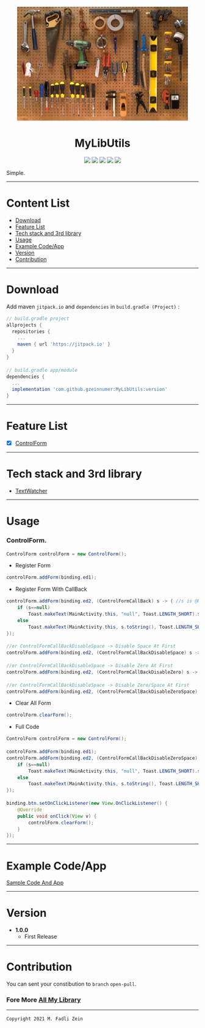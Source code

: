 <p align="center">
  <img src="https://github.com/gzeinnumer/MyLibUtils/blob/master/preview/bg.jpg"/>
</p>

<h1 align="center">
    MyLibUtils
</h1>

<p align="center">
    <a><img src="https://img.shields.io/badge/Version-1.0.0-brightgreen.svg?style=flat"></a>
    <a><img src="https://img.shields.io/badge/ID-gzeinnumer-blue.svg?style=flat"></a>
    <a><img src="https://img.shields.io/badge/Java-Suport-green?logo=java&style=flat"></a>
    <a><img src="https://img.shields.io/badge/kotlin-Suport-green?logo=kotlin&style=flat"></a>
    <a href="https://github.com/gzeinnumer"><img src="https://img.shields.io/github/followers/gzeinnumer?label=follow&style=social"></a>
    <br>
    <p>Simple.</p>
</p>

---
# Content List
* [Download](#download)
* [Feature List](#feature-list)
* [Tech stack and 3rd library](#tech-stack-and-3rd-library)
* [Usage](#usage)
* [Example Code/App](#example-codeapp)
* [Version](#version)
* [Contribution](#contribution)

---
# Download
Add maven `jitpack.io` and `dependencies` in `build.gradle (Project)` :
```gradle
// build.gradle project
allprojects {
  repositories {
    ...
    maven { url 'https://jitpack.io' }
  }
}

// build.gradle app/module
dependencies {
  ...
  implementation 'com.github.gzeinnumer:MyLibUtils:version'
}
```

---
# Feature List
- [x] [ControlForm](#ControlForm)

---
# Tech stack and 3rd library
- [TextWatcher](https://developer.android.com/reference/android/text/TextWatcher)

---
# Usage

### **ControlForm.**
```java
ControlForm controlForm = new ControlForm();
```
* Register Form
```java
controlForm.addForm(binding.ed1);
```
* Register Form With CallBack
```java
controlForm.addForm(binding.ed2, (ControlFormCallBack) s -> { //s is @Nullable
    if (s==null)
        Toast.makeText(MainActivity.this, "null", Toast.LENGTH_SHORT).show();
    else
        Toast.makeText(MainActivity.this, s.toString(), Toast.LENGTH_SHORT).show();
});

//or ControlFormCallBackDisableSpace -> Disable Space At First
controlForm.addForm(binding.ed2, (ControlFormCallBackDisableSpace) s -> {});

//or ControlFormCallBackDisableSpace -> Disable Zero At First
controlForm.addForm(binding.ed2, (ControlFormCallBackDisableZero) s -> {});

//or ControlFormCallBackDisableSpace -> Disable Zero/Space At First
controlForm.addForm(binding.ed2, (ControlFormCallBackDisableZeroSpace) s -> {});
```
* Clear All Form
```java
controlForm.clearForm();
```
* Full Code
```java
ControlForm controlForm = new ControlForm();

controlForm.addForm(binding.ed1);
controlForm.addForm(binding.ed2, (ControlFormCallBackDisableZeroSpace) s -> {
    if (s==null)
        Toast.makeText(MainActivity.this, "null", Toast.LENGTH_SHORT).show();
    else
        Toast.makeText(MainActivity.this, s.toString(), Toast.LENGTH_SHORT).show();
});

binding.btn.setOnClickListener(new View.OnClickListener() {
    @Override
    public void onClick(View v) {
        controlForm.clearForm();
    }
});
```

---
# Example Code/App

[]()

[Sample Code And App](https://github.com/gzeinnumer/ControlFormExample)

---
# Version
- **1.0.0**
  - First Release

---
# Contribution
You can sent your constibution to `branch` `open-pull`.

### Fore More [All My Library](https://github.com/gzeinnumer#my-library-list)

---

```
Copyright 2021 M. Fadli Zein
```
